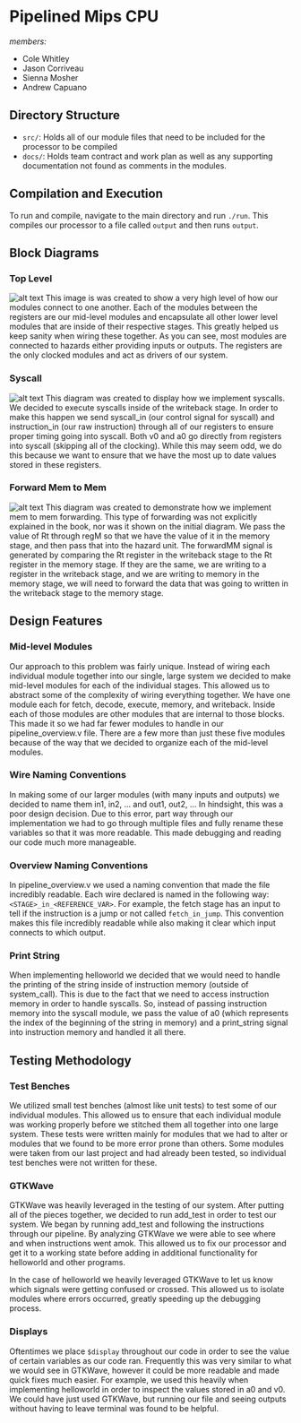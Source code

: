 # Pipelined Mips CPU

*members:*
 - Cole Whitley
 - Jason Corriveau
 - Sienna Mosher
 - Andrew Capuano

 ## Directory Structure
 - `src/`: Holds all of our module files that need to be included for the processor to be compiled
 - `docs/`: Holds team contract and work plan as well as any supporting documentation not found as comments in the modules.

## Compilation and Execution
To run and compile, navigate to the main directory and run `./run`. This compiles our processor to a file called `output` and then runs `output`.

## Block Diagrams

### Top Level
![alt text](https://github.com/cnw004/mips_cpu/blob/feature/whitley/update-readme/img/overview.png "Top Level")
This image is was created to show a very high level of how our modules connect to one another. Each of the modules between the registers are our mid-level modules and encapsulate all other lower level modules that are inside of their respective stages. This greatly helped us keep sanity when wiring these together. As you can see, most modules are connected to hazards either providing inputs or outputs. The registers are the only clocked modules and act as drivers of our system.

### Syscall
![alt text](https://github.com/cnw004/mips_cpu/blob/feature/whitley/update-readme/img/syscall.png "Syscall")
This diagram was created to display how we implement syscalls. We decided to execute syscalls inside of the writeback stage. In order to make this happen we send syscall_in (our control signal for syscall) and instruction_in (our raw instruction) through all of our registers to ensure proper timing going into syscall. Both v0 and a0 go directly from registers into syscall (skipping all of the clocking). While this may seem odd, we do this because we want to ensure that we have the most up to date values stored in these registers.


### Forward Mem to Mem
![alt text](https://github.com/cnw004/mips_cpu/blob/feature/whitley/update-readme/img/forwardMM.png "Forward Mem to Mem")
This diagram was created to demonstrate how we implement mem to mem forwarding. This type of forwarding was not explicitly explained in the book, nor was it shown on the initial diagram. We pass the value of Rt through regM so that we have the value of it in the memory stage, and then pass that into the hazard unit. The forwardMM signal is generated by comparing the Rt register in the writeback stage to the Rt register in the memory stage. If they are the same, we are writing to a register in the writeback stage, and we are writing to memory in the memory stage, we will need to forward the data that was going to written in the writeback stage to the memory stage.


## Design Features

### Mid-level Modules
Our approach to this problem was fairly unique. Instead of wiring each individual module together into our single, large system we decided to make mid-level modules for each of the individual stages. This allowed us to abstract some of the complexity of wiring everything together. We have one module each for fetch, decode, execute, memory, and writeback. Inside each of those modules are other modules that are internal to those blocks. This made it so we had far fewer modules to handle in our pipeline_overview.v file. There are a few more than just these five modules because of the way that we decided to organize each of the mid-level modules.

### Wire Naming Conventions
In making some of our larger modules (with many inputs and outputs) we decided to name them in1, in2, ... and out1, out2, ... In hindsight, this was a poor design decision. Due to this error, part way through our implementation we had to go through multiple files and fully rename these variables so that it was more readable. This made debugging and reading our code much more manageable.

### Overview Naming Conventions
In pipeline_overview.v we used a naming convention that made the file incredibly readable. Each wire declared is named in the following way: `<STAGE>_in_<REFERENCE_VAR>`. For example, the fetch stage has an input to tell if the instruction is a jump or not called `fetch_in_jump`. This convention makes this file incredibly readable while also making it clear which input connects to which output.

### Print String
When implementing helloworld we decided that we would need to handle the printing of the string inside of instruction memory (outside of system_call). This is due to the fact that we need to access instruction memory in order to handle syscalls. So, instead of passing instruction memory into the syscall module, we pass the value of a0 (which represents the index of the beginning of the string in memory) and a print_string signal into instruction memory and handled it all there.

## Testing Methodology

### Test Benches
We utilized small test benches (almost like unit tests) to test some of our individual modules. This allowed us to ensure that each individual module was working properly before we stitched them all together into one large system. These tests were written mainly for modules that we had to alter or modules that we found to be more error prone than others. Some modules were taken from our last project and had already been tested, so individual test benches were not written for these.

### GTKWave
GTKWave was heavily leveraged in the testing of our system. After putting all of the pieces together, we decided to run add_test in order to test our system. We began by running add_test and following the instructions through our pipeline. By analyzing GTKWave we were able to see where and when instructions went amok. This allowed us to fix our processor and get it to a working state before adding in additional functionality for helloworld and other programs.

In the case of helloworld we heavily leveraged GTKWave to let us know which signals were getting confused or crossed. This allowed us to isolate modules where errors occurred, greatly speeding up the debugging process.

### Displays
Oftentimes we place `$display` throughout our code in order to see the value of certain variables as our code ran. Frequently this was very similar to what we would see in GTKWave, however it could be more readable and made quick fixes much easier. For example, we used this heavily when implementing helloworld in order to inspect the values stored in a0 and v0. We could have just used GTKWave, but running our file and seeing outputs without having to leave terminal was found to be helpful.

